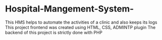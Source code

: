 # Hospital-Mangement-System-
This HMS helps to automate the activities of a clinic and also keeps its logs
This project frontend was created using HTML, CSS, ADMINTP plugin
The backend of this project is strictly done with PHP
